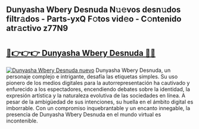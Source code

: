## Dunyasha Wbery Desnuda N𝚞𝚎vos desn𝚞dos filtr𝚊dos - Parts-yxQ F𝚘tos vid𝚎o - C𝚘ntenido atr𝚊ctivo z77N9

# <h2><a href="http://mbb5sx.tromn.icu/?c=Dunyasha+Wbery+Desnuda">🔗👉👉👉 Dunyasha Wbery Desnuda 🔗🔗</a></h2>

[![Dunyasha Wbery Desnuda nuevo](https://i.imgur.com/pEAQMta.gif)](http://mbb5sx.tromn.icu/?c=Dunyasha+Wbery+Desnuda)
Dunyasha Wbery Desnuda, un personaje complejo e intrigante, desafía las etiquetas simples. Su uso pionero de los medios digitales para la autorrepresentación ha cautivado y enfurecido a los espectadores, encendiendo debates sobre la identidad, la expresión artística y la naturaleza evolutiva de las sociedades en línea. A pesar de la ambigüedad de sus intenciones, su huella en el ámbito digital es imborrable. Con un compromiso inquebrantable y un encanto innegable, la presencia de Dunyasha Wbery Desnuda en el mundo virtual es incontenible.
